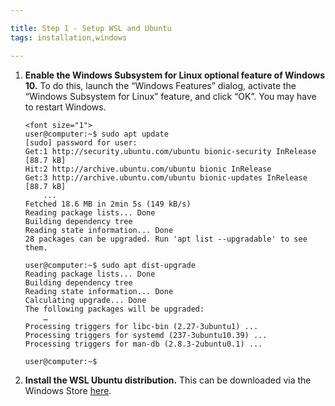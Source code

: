 ```yaml
---

title: Step 1 - Setup WSL and Ubuntu
tags: installation,windows

---
```


1. **Enable the Windows Subsystem for Linux optional feature of Windows 10.** To do this, launch the “Windows Features” dialog, activate the “Windows Subsystem for Linux” feature, and click “OK”. You may have to restart Windows.
    
    <!-- ![Test](https://i.imgur.com/Uw7ZQK7.png) -->

    ```console
    <font size="1"> 
    user@computer:~$ sudo apt update
    [sudo] password for user:
    Get:1 http://security.ubuntu.com/ubuntu bionic-security InRelease [88.7 kB]
    Hit:2 http://archive.ubuntu.com/ubuntu bionic InRelease
    Get:3 http://archive.ubuntu.com/ubuntu bionic-updates InRelease [88.7 kB]
        ...
    Fetched 18.6 MB in 2min 5s (149 kB/s)
    Reading package lists... Done
    Building dependency tree
    Reading state information... Done
    28 packages can be upgraded. Run 'apt list --upgradable' to see them.

    user@computer:~$ sudo apt dist-upgrade
    Reading package lists... Done
    Building dependency tree
    Reading state information... Done
    Calculating upgrade... Done
    The following packages will be upgraded:	
        …
    Processing triggers for libc-bin (2.27-3ubuntu1) ...
    Processing triggers for systemd (237-3ubuntu10.39) ...
    Processing triggers for man-db (2.8.3-2ubuntu0.1) ... 

    user@computer:~$ 
    ```

2. **Install the WSL Ubuntu distribution.** This can be downloaded via the Windows Store [here](https://www.microsoft.com/store/productId/9NBLGGH4MSV6).
